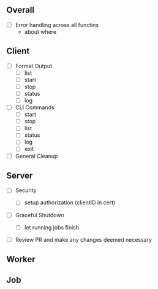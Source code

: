
## **Overall**
- [ ] Error handling across all functins
  - about where 
## **Client**
- [ ] Format Output
  - [ ] list
  - [ ] start
  - [ ] stop
  - [ ] status
  - [ ] log
- [ ] CLI Commands
    - [ ] start
    - [ ] stop
    - [ ] list
    - [ ] status
    - [ ] log
    - [ ] exit
- [ ] General Cleanup

## **Server**
- [ ] Security
  - [ ] setup authorization (clientID in cert)
- [ ] Graceful Shutdown
  - [ ] let running jobs finish
- [ ] Review PR and make any changes deemed necessary


## **Worker**

## **Job**


